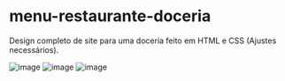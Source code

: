 # menu-restaurante-doceria
Design completo de site para uma doceria feito em HTML e CSS (Ajustes necessários).


![image](https://github.com/gustavoyoq/menu-restaurante-doceria/assets/142419362/dc37e56d-3856-40c2-8716-166157e4cd86)
![image](https://github.com/gustavoyoq/menu-restaurante-doceria/assets/142419362/c646dde1-3fc4-4112-a478-f228bb815e41)
![image](https://github.com/gustavoyoq/menu-restaurante-doceria/assets/142419362/9fd04cb8-de1f-467e-99c0-fd1c891ad860)
